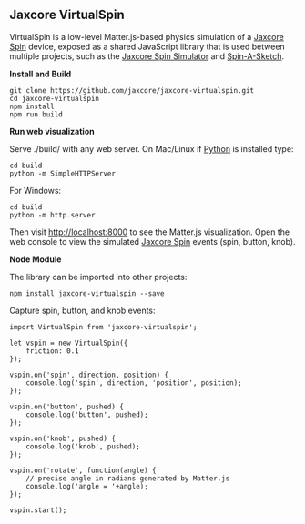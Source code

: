 Jaxcore VirtualSpin
--------

VirtualSpin is a low-level Matter.js-based physics simulation of a [Jaxcore Spin](https://jaxcore.com/spin) device, exposed as a shared JavaScript library that is used between multiple projects, such as the [Jaxcore Spin Simulator](https://github.com/jaxcore/jaxcore-spin-simulator) and [Spin-A-Sketch](https://github.com/jaxcore/spin-a-sketch).

**Install and Build**

```
git clone https://github.com/jaxcore/jaxcore-virtualspin.git
cd jaxcore-virtualspin
npm install
npm run build
```

**Run web visualization**

Serve ./build/ with any web server.  On Mac/Linux if [Python](https://www.python.org/downloads/) is installed type:

```
cd build
python -m SimpleHTTPServer
```

For Windows:

```
cd build
python -m http.server
```

Then visit [http://localhost:8000](http://localhost:8000) to see the Matter.js visualization.  Open the web console to view the simulated [Jaxcore Spin](https://github.com/jaxcore/jaxcore-spin) events (spin, button, knob).

**Node Module**

The library can be imported into other projects:

```
npm install jaxcore-virtualspin --save
```

Capture spin, button, and knob events:

```
import VirtualSpin from 'jaxcore-virtualspin';

let vspin = new VirtualSpin({
    friction: 0.1
});

vspin.on('spin', direction, position) {
    console.log('spin', direction, 'position', position);
});

vspin.on('button', pushed) {
    console.log('button', pushed);
});

vspin.on('knob', pushed) {
    console.log('knob', pushed);
});

vspin.on('rotate', function(angle) {
    // precise angle in radians generated by Matter.js
    console.log('angle = '+angle);
});

vspin.start();

```